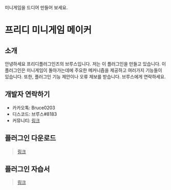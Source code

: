 미니게임을 드디어 만들어 보세요.

# 프리디 미니게임 메이커
## 소개
안녕하세요 프리디플러그인즈의 브루스입니다. 저는 이 플러그인을 만들고 있습니다.
이 플러그인은 미니게임이 돌아가는데에 주요한 메커니즘을 제공하고 여러가지 기능들이 있습니다. 
또한, 플러그인 기능 제안이나 오류 제보를 받습니다. 브루스에게 연락하세요. 

## 개발자 연락하기
- 카카오톡: Bruce0203
- 디스코드: 브루스#8183
- 커뮤니티: [링크](https://discord.gg/xej5Ut3)

## 플러그인 다운로드 
> [링크](https://github.com/FreedyPlugins/FreedyMinigameMaker/raw/master/FreedyMinigameMaker.jar)

## 플러그인 자습서
> [링크](https://github.com/FreedyPlugins/FreedyMinigameMaker/wiki)
